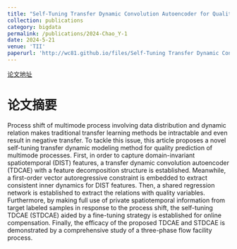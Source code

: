 ```yaml
---
title: "Self-Tuning Transfer Dynamic Convolution Autoencoder for Quality Prediction of Multimode Processes With Shifts"
collection: publications
category: bigdata
permalink: /publications/2024-Chao_Y-1
date: 2024-5-21
venue: 'TII'
paperurl: 'http://wc81.github.io/files/Self-Tuning Transfer Dynamic Convolution Autoencoder for Quality Prediction of Multimode Processes With Shifts.pdf'
---
```


[论文地址](https://ieeexplore.ieee.org/abstract/document/10543184)

论文摘要
======
Process shift of multimode process involving data distribution and dynamic relation makes traditional transfer learning methods be intractable and even result in negative transfer. To tackle this issue, this article proposes a novel self-tuning transfer dynamic modeling method for quality prediction of multimode processes. First, in order to capture domain-invariant spatiotemporal (DIST) features, a transfer dynamic convolution autoencoder (TDCAE) with a feature decomposition structure is established. Meanwhile, a first-order vector autoregressive constraint is embedded to extract consistent inner dynamics for DIST features. Then, a shared regression network is established to extract the relations with quality variables. Furthermore, by making full use of private spatiotemporal information from target labeled samples in response to the process shift, the self-tuning TDCAE (STDCAE) aided by a fine-tuning strategy is established for online compensation. Finally, the efficacy of the proposed TDCAE and STDCAE is demonstrated by a comprehensive study of a three-phase flow facility process.

